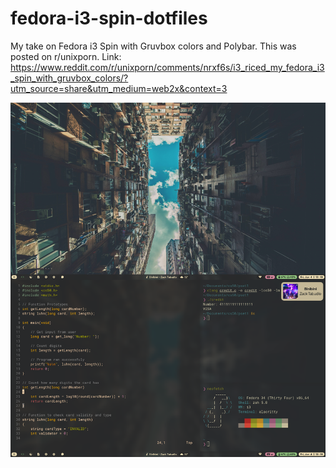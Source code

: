 # fedora-i3-spin-dotfiles
My take on Fedora i3 Spin with Gruvbox colors and Polybar.
This was posted on r/unixporn. Link: https://www.reddit.com/r/unixporn/comments/nrxf6s/i3_riced_my_fedora_i3_spin_with_gruvbox_colors/?utm_source=share&utm_medium=web2x&context=3

![00.png](https://github.com/Marcox132/fedora-i3-spin-dotfiles/blob/master/screenshots/00.png)
